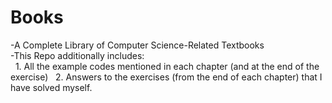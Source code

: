 # Books
-A Complete Library of Computer Science-Related Textbooks  <br>
-This Repo additionally includes: <br>
&nbsp;&nbsp;1. All the example codes mentioned in each chapter (and at the end of the exercise)
&nbsp;&nbsp;2. Answers to the exercises (from the end of each chapter) that I have solved myself. 


